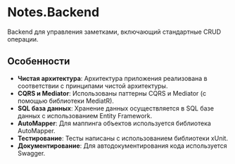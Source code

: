 # Notes.Backend

Backend для управления заметками, включающий стандартные CRUD операции.

## Особенности

- **Чистая архитектура**: Архитектура приложения реализована в соответствии с принципами чистой архитектуры.
- **CQRS и Mediator**: Использованы паттерны CQRS и Mediator (с помощью библиотеки MediatR).
- **SQL база данных**: Хранение данных осуществляется в SQL базе данных с использованием Entity Framework.
- **AutoMapper**: Для маппинга объектов используется библиотека AutoMapper.
- **Тестирование**: Тесты написаны с использованием библиотеки xUnit.
- **Документирование**: Для автодокументирования кода используется Swagger.
